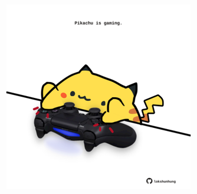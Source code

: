 <!-- built at 03/11/2024, 11:00:36 UTC -->
<p align="center">
  <img width="500" height="500" src="./ReadmeImage.svg">
</p>
